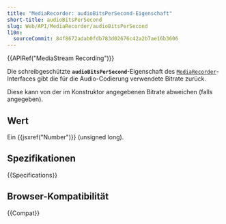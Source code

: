 ```yaml
---
title: "MediaRecorder: audioBitsPerSecond-Eigenschaft"
short-title: audioBitsPerSecond
slug: Web/API/MediaRecorder/audioBitsPerSecond
l10n:
  sourceCommit: 84f8672adab0fdb783d02676c42a2b7ae16b3606
---
```


{{APIRef("MediaStream Recording")}}

Die schreibgeschützte **`audioBitsPerSecond`**-Eigenschaft des [`MediaRecorder`](/de/docs/Web/API/MediaRecorder)-Interfaces gibt die für die Audio-Codierung verwendete Bitrate zurück.

Diese kann von der im Konstruktor angegebenen Bitrate abweichen (falls angegeben).

## Wert

Ein {{jsxref("Number")}} (unsigned long).

## Spezifikationen

{{Specifications}}

## Browser-Kompatibilität

{{Compat}}
